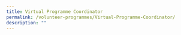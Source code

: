 ```yaml
---
title: Virtual Programme Coordinator
permalink: /volunteer-programmes/Virtual-Programme-Coordinator/
description: ""
---
```

